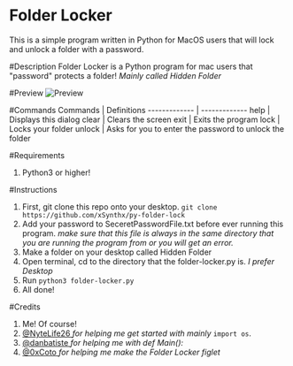 # Folder Locker
This is a simple program written in Python for MacOS users that will lock and unlock a folder with a password.

#Description
Folder Locker is a Python program for mac users that "password" protects a folder! *Mainly called Hidden Folder*

#Preview
![Preview](https://cdn.discordapp.com/attachments/266624342832447488/283657604381802496/Screen_Shot_2017-02-21_at_11.37.11_AM.png)

#Commands
Commands      | Definitions
------------- | -------------
help          | Displays this dialog
clear         | Clears the screen
exit          | Exits the program
lock          | Locks your folder
unlock        | Asks for you to enter the password to unlock the folder

#Requirements
1. Python3 or higher!

#Instructions
1. First, git clone this repo onto your desktop. `git clone https://github.com/xSynthx/py-folder-lock`
2. Add your password to SeceretPasswordFile.txt before ever running this program. *make sure that this file is always in the same directory that you are running the program from or you will get an error.*
3. Make a folder on your desktop called Hidden Folder
4. Open terminal, cd to the directory that the folder-locker.py is. *I prefer Desktop*
5. Run `python3 folder-locker.py`
6. All done!

#Credits
1. Me! Of course!
2. [ @NyteLife26 ](https://github.com/Nytelife26) *for helping me get started with mainly* `import os`.
3. [ @danbatiste ](https://github.com/danbatiste) *for helping me with def Main():*
4. [ @0xCoto ](https://github.com/0xCoto) *for helping me make the Folder Locker figlet*
